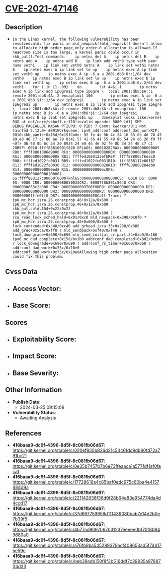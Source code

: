 
# [CVE-2021-47146](https://cve.mitre.org/cgi-bin/cvename.cgi?name=CVE-2021-47146)

## Description

- `In the Linux kernel, the following vulnerability has been resolved:mld: fix panic in mld_newpack()mld_newpack() doesn't allow to allocate high order page,only order-0 allocation is allowed.If headroom size is too large, a kernel panic could occur in skb_put().Test commands:    ip netns del A    ip netns del B    ip netns add A    ip netns add B    ip link add veth0 type veth peer name veth1    ip link set veth0 netns A    ip link set veth1 netns B    ip netns exec A ip link set lo up    ip netns exec A ip link set veth0 up    ip netns exec A ip -6 a a 2001:db8:0::1/64 dev veth0    ip netns exec B ip link set lo up    ip netns exec B ip link set veth1 up    ip netns exec B ip -6 a a 2001:db8:0::2/64 dev veth1    for i in {1..99}    do        let A=$i-1        ip netns exec A ip link add ip6gre$i type ip6gre \	local 2001:db8:$A::1 remote 2001:db8:$A::2 encaplimit 100        ip netns exec A ip -6 a a 2001:db8:$i::1/64 dev ip6gre$i        ip netns exec A ip link set ip6gre$i up        ip netns exec B ip link add ip6gre$i type ip6gre \	local 2001:db8:$A::2 remote 2001:db8:$A::1 encaplimit 100        ip netns exec B ip -6 a a 2001:db8:$i::2/64 dev ip6gre$i        ip netns exec B ip link set ip6gre$i up    doneSplat looks like:kernel BUG at net/core/skbuff.c:110!invalid opcode: 0000 [#1] SMP DEBUG_PAGEALLOC KASAN PTICPU: 0 PID: 7 Comm: kworker/0:1 Not tainted 5.12.0+ #891Workqueue: ipv6_addrconf addrconf_dad_workRIP: 0010:skb_panic+0x15d/0x15fCode: 92 fe 4c 8b 4c 24 10 53 8b 4d 70 45 89 e0 48 c7 c7 00 ae 79 8341 57 41 56 41 55 48 8b 54 24 a6 26 f9 ff <0f> 0b 48 8b 6c 24 20 8934 24 e8 4a 4e 92 fe 8b 34 24 48 c7 c1 20RSP: 0018:ffff88810091f820 EFLAGS: 00010282RAX: 0000000000000089 RBX: ffff8881086e9000 RCX: 0000000000000000RDX: 0000000000000089 RSI: 0000000000000008 RDI: ffffed1020123efbRBP: ffff888005f6eac0 R08: ffffed1022fc0031 R09: ffffed1022fc0031R10: ffff888117e00187 R11: ffffed1022fc0030 R12: 0000000000000028R13: ffff888008284eb0 R14: 0000000000000ed8 R15: 0000000000000ec0FS:  0000000000000000(0000) GS:ffff888117c00000(0000)knlGS:0000000000000000CS:  0010 DS: 0000 ES: 0000 CR0: 0000000080050033CR2: 00007f8b801c5640 CR3: 0000000033c2c006 CR4: 00000000003706f0DR0: 0000000000000000 DR1: 0000000000000000 DR2: 0000000000000000DR3: 0000000000000000 DR6: 00000000fffe0ff0 DR7: 0000000000000400Call Trace: ? ip6_mc_hdr.isra.26.constprop.46+0x12a/0x600 ? ip6_mc_hdr.isra.26.constprop.46+0x12a/0x600 skb_put.cold.104+0x22/0x22 ip6_mc_hdr.isra.26.constprop.46+0x12a/0x600 ? rcu_read_lock_sched_held+0x91/0xc0 mld_newpack+0x398/0x8f0 ? ip6_mc_hdr.isra.26.constprop.46+0x600/0x600 ? lock_contended+0xc40/0xc40 add_grhead.isra.33+0x280/0x380 add_grec+0x5ca/0xff0 ? mld_sendpack+0xf40/0xf40 ? lock_downgrade+0x690/0x690 mld_send_initial_cr.part.34+0xb9/0x180 ipv6_mc_dad_complete+0x15d/0x1b0 addrconf_dad_completed+0x8d2/0xbb0 ? lock_downgrade+0x690/0x690 ? addrconf_rs_timer+0x660/0x660 ? addrconf_dad_work+0x73c/0x10e0 addrconf_dad_work+0x73c/0x10e0Allowing high order page allocation could fix this problem.`

## Cvss Data

- **Access Vector**:
  - 
- **Base Score**:
  - 

## Scores

- **Exploitability Score**:
  - 
- **Impact Score**:
  - 
- **Base Severity**:
  - 

## Other Information

- **Publish Date**:
  - 2024-03-25 09:15:09
- **Vulnerability Status**:
  - Awaiting Analysis

## References

- **416baaa9-dc9f-4396-8d5f-8c081fb06d67**: https://git.kernel.org/stable/c/020ef930b826d21c5446fdc9db80fd72a791bc21
- **416baaa9-dc9f-4396-8d5f-8c081fb06d67**: https://git.kernel.org/stable/c/0e35b7457b7b6e73ffeaaca1a577fdf1af0feca1
- **416baaa9-dc9f-4396-8d5f-8c081fb06d67**: https://git.kernel.org/stable/c/17728616a4c85baf0edc975c60ba4e4157684d9a
- **416baaa9-dc9f-4396-8d5f-8c081fb06d67**: https://git.kernel.org/stable/c/221142038f36d9f28b64e83e954774da4d4ccd17
- **416baaa9-dc9f-4396-8d5f-8c081fb06d67**: https://git.kernel.org/stable/c/37d697759958d111439080bab7e14d2b0e7b39f5
- **416baaa9-dc9f-4396-8d5f-8c081fb06d67**: https://git.kernel.org/stable/c/4b77ad9097067b31237eeeee0bf70f80849680a0
- **416baaa9-dc9f-4396-8d5f-8c081fb06d67**: https://git.kernel.org/stable/c/a76fb9ba545289379acf409653ad5f74417be59c
- **416baaa9-dc9f-4396-8d5f-8c081fb06d67**: https://git.kernel.org/stable/c/beb39adb150f8f3b516ddf7c39835a9788704d23
